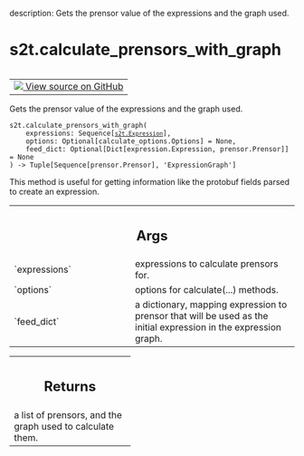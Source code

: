 description: Gets the prensor value of the expressions and the graph used.

<div itemscope itemtype="http://developers.google.com/ReferenceObject">
<meta itemprop="name" content="s2t.calculate_prensors_with_graph" />
<meta itemprop="path" content="Stable" />
</div>

# s2t.calculate_prensors_with_graph

<!-- Insert buttons and diff -->

<table class="tfo-notebook-buttons tfo-api nocontent" align="left">
<td>
  <a target="_blank" href="https://github.com/google/struct2tensor/blob/master/struct2tensor/calculate.py#L106-L136">
    <img src="https://www.tensorflow.org/images/GitHub-Mark-32px.png" />
    View source on GitHub
  </a>
</td>
</table>



Gets the prensor value of the expressions and the graph used.

<pre class="devsite-click-to-copy prettyprint lang-py tfo-signature-link">
<code>s2t.calculate_prensors_with_graph(
    expressions: Sequence[<a href="../s2t/Expression.md"><code>s2t.Expression</code></a>],
    options: Optional[calculate_options.Options] = None,
    feed_dict: Optional[Dict[expression.Expression, prensor.Prensor]] = None
) -> Tuple[Sequence[prensor.Prensor], 'ExpressionGraph']
</code></pre>



<!-- Placeholder for "Used in" -->

This method is useful for getting information like the protobuf fields parsed
to create an expression.

<!-- Tabular view -->
 <table class="responsive fixed orange">
<colgroup><col width="214px"><col></colgroup>
<tr><th colspan="2"><h2 class="add-link">Args</h2></th></tr>

<tr>
<td>
`expressions`
</td>
<td>
expressions to calculate prensors for.
</td>
</tr><tr>
<td>
`options`
</td>
<td>
options for calculate(...) methods.
</td>
</tr><tr>
<td>
`feed_dict`
</td>
<td>
a dictionary, mapping expression to prensor that will be used
as the initial expression in the expression graph.
</td>
</tr>
</table>



<!-- Tabular view -->
 <table class="responsive fixed orange">
<colgroup><col width="214px"><col></colgroup>
<tr><th colspan="2"><h2 class="add-link">Returns</h2></th></tr>
<tr class="alt">
<td colspan="2">
a list of prensors, and the graph used to calculate them.
</td>
</tr>

</table>
